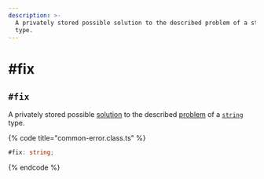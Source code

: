 ```yaml
---
description: >-
  A privately stored possible solution to the described problem of a string
  type.
---
```


# #fix

## `#fix`

A privately stored possible [solution](../../getting-started/basic-concepts.md#fix) to the described [problem](../../getting-started/basic-concepts.md#problem) of a [`string`](https://developer.mozilla.org/en-US/docs/Web/JavaScript/Reference/Global\_Objects/String) type.

{% code title="common-error.class.ts" %}
```typescript
#fix: string;
```
{% endcode %}
